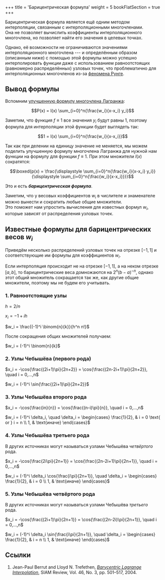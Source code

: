 +++
title = 'Барицентрическая формула'
weight = 5
bookFlatSection = true
+++

Барицентрическая формула является ещё одним методом интерполяции, связанным с интерполяционными многочленами.\
Она не позволяет вычислить коэффициенты интерполяционного многочлена, но позволяет найти его значения в целевых точках.

Однако, её возможности не ограничиваются значениями интерполяционного многочлена --- и определённым образом (описанным ниже) с помощью этой формулы можно успешно интерполировать функции даже с использованием равноотстоящих (равномерно распределённых) узловых точек, что проблематично для интерполяционных многочленов из-за [феномена Рунге](https://ru.wikipedia.org/wiki/Феномен_Рунге).

## Вывод формулы 

Вспомним [улучшенную формулу многочлена Лагранжа](../polynomials/imp_lagrange.md):

$$P(x) = l(x) \sum_{i=0}^n{\frac{w_i}{x-x_i} y_i}$$

Заметим, что функция $f \equiv 1$ все значения $y_i$ будут равны 1, поэтому формула для интерполяции этой функции будет выглядеть так:

$$1 = l(x) \sum_{i=0}^n{\frac{w_i}{x-x_i}}$$

Так как при делении на единицу значение не меняется, мы можем поделить улучшенную формулу многочлена Лагранжа для нужной нам функции на формулу для функции $f \equiv 1$. При этом множители $l(x)$ сократятся:

$$\boxed{p(x) = \frac{\displaystyle \sum_{i=0}^n{\frac{w_i}{x-x_i} y_i}}{\displaystyle \sum_{i=0}^n{\frac{w_i}{x-x_i}}}}$$

Это и есть ***барицентрическая формула***.

Заметим, что у весовых коэффициентов $w_i$ в числителе и знаменателе можно вынести и сократить любые общие множители.\
Это поможет нам упростить вычисления для известных формул $w_i$, которые зависят от распределения узловых точек.

## Известные формулы для барицентрических весов $w_i$

Приведём несколько распределений узловых точек на отрезке $[-1, 1]$ и соответствующие им формулы для коэффициентов $w_i$.

Если интерполяция происходит не на отрезке $[-1, 1]$, а на неком отрезке $[a, b]$, то барицентрические веса домножаются на $2^n(b-a)^{-n}$, однако этот общий множитель сокращается так же, как другие общие множители, поэтому мы не будем его учитывать.

### 1. Равноотстоящие узлы

$h = 2/n$

$x_i = -1 + ih$

$w_i = \frac{(-1)^i \binom{n}{k}}{h^n n!}$

После сокращения общих множителей получаем:

$w_i = (-1)^i \binom{n}{k}$

### 2. Узлы Чебышёва (первого рода)

$x_i = -\cos{\frac{(2i+1)\pi}{2n+2}} = \cos{\frac{(2n-2i+1)\pi}{2n+2}}, \quad i = 0,...,n$

$w_i = (-1)^i \sin{\frac{(2i+1)\pi}{2n+2}}$

### 3. Узлы Чебышёва второго рода

$x_i = -\cos{\frac{in}{n}} = \cos{\frac{(n-i)\pi}{n}}, \quad i = 0,...,n$

$w_i = (-1)^i \delta_i, \quad \delta_i =
\begin{cases}
	\frac{1}{2}, & i = 0 \text{ or } i = n \\
	1, & \text{иначе}
\end{cases}$

### 4. Узлы Чебышёва третьего рода

В других источниках могут называться узлами Чебышёва *четвёртого* рода.

$x_i = -\cos{\frac{2i\pi}{2n+1}} = \cos{\frac{(2n-2i+1)\pi}{2n+1}}, \quad i = 0,...,n$

$w_i = (-1)^i \delta_i \cos{\frac{i\pi}{2n+1}}, \quad \delta_i =
\begin{cases}
	\frac{1}{2}, & i = 0 \\
	1, & \text{иначе}
\end{cases}$

### 5. Узлы Чебышёва четвёртого рода

В других источниках могут называться узлами Чебышёва *третьего* рода.

$x_i = -\cos{\frac{(2i+1)\pi}{2n+1}} = \cos{\frac{(2n-2i)\pi}{2n+1}}, \quad i = 0,...,n$

$w_i = (-1)^i \delta_i \sin{\frac{i\pi}{2n+1}}, \quad \delta_i =
\begin{cases}
	\frac{1}{2}, & i = n \\
	1, & \text{иначе}
\end{cases}$

## Ссылки

1. Jean-Paul Berrut and Lloyd N. Trefethen, [*Barycentric Lagrange Interpolation*](https://people.maths.ox.ac.uk/trefethen/barycentric.pdf), SIAM Review, Vol. 46, No. 3, pp. 501–517, 2004.